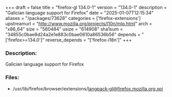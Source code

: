 +++
draft = false
title = "firefox-gl 134.0-1"
version = "134.0-1"
description = "Galician language support for Firefox"
date = "2025-01-07T12:15:34"
aliases = "/packages/73628"
categories = ['firefox-extensions']
upstreamurl = "http://www.mozilla.org/projects/l10n/mlp.html"
arch = "x86_64"
size = "560484"
usize = "614908"
sha1sum = "34855c0bae8d24a2e1e883c0bae0610a86536b56"
depends = "['firefox>=134.0']"
reverse_depends = "['firefox-i18n']"
+++
### Description: 
Galician language support for Firefox

### Files: 
* /usr/lib/firefox/browser/extensions/langpack-gl@firefox.mozilla.org.xpi
